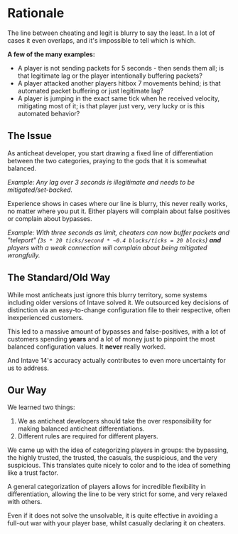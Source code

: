 # Rationale

The line between cheating and legit is blurry to say the least. In a lot of cases it even overlaps, and it's impossible
to tell which is which.

**A few of the many examples:**

* A player is not sending packets for 5 seconds - then sends them all; is that legitimate lag or the player
  intentionally buffering packets?
* A player attacked another players hitbox 7 movements behind; is that automated packet buffering or just legitimate
  lag?
* A player is jumping in the exact same tick when he received velocity, mitigating most of it; is that player just
  very, very lucky or is this automated behavior?

## The Issue

As anticheat developer, you start drawing a fixed line of differentiation between the two categories, praying to the
gods that it is somewhat balanced.

*Example: Any lag over 3 seconds is illegitimate and needs to be mitigated/set-backed.*<br>

Experience shows in cases where our line is blurry, this never really works, no matter where you put it. Either players
will complain about false positives or complain about bypasses.

*Example: With three seconds as limit, cheaters can now buffer packets and "teleport"
(`3s * 20 ticks/second * ~0.4 blocks/ticks = 20 blocks`) **and** players with a weak connection will complain about
being mitigated wrongfully.*

## The Standard/Old Way

While most anticheats just ignore this blurry territory, some systems including older versions of Intave solved it. We
outsourced key decisions of distinction via an easy-to-change configuration file to their respective, often
inexperienced customers.

This led to a massive amount of bypasses and false-positives, with a lot of customers spending **years** and a lot of
money just to pinpoint the most balanced configuration values. It **never** really worked.

And Intave 14's accuracy actually contributes to even more uncertainty for us to address. 

## Our Way

We learned two things:

1. We as anticheat developers should take the over responsibility for making balanced anticheat differentiations.
2. Different rules are required for different players.

We came up with the idea of categorizing players in groups: the bypassing, the highly trusted, the trusted, the casuals,
the suspicious, and the very suspicious. This translates quite nicely to color and to the idea of something like a
trust factor.

A general categorization of players allows for incredible flexibility in differentiation, allowing the line to be very
strict for some, and very relaxed with others.

Even if it does not solve the unsolvable, it is quite effective in avoiding a full-out war with your player base, whilst
casually declaring it on cheaters.
